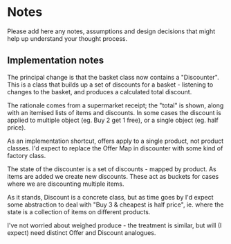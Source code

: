 # Notes

Please add here any notes, assumptions and design decisions that might help up understand your thought process.

## Implementation notes

The principal change is that the basket class now contains a "Discounter".
This is a class that builds up a set of discounts for a basket - listening to changes to the basket, and
produces a calculated total discount.

The rationale comes from a supermarket receipt; the "total" is shown, along with an itemised lists of 
items and discounts.
In some cases the discount is applied to multiple object (eg. Buy 2 get 1 free), or a single object (eg. half price).

As an implementation shortcut, offers apply to a single product, not product classes.
I'd expect to replace the Offer Map in discounter with some kind of factory class.

The state of the discounter is a set of discounts - mapped by product.  As items are added we create new
discounts.  These act as buckets for cases where we are discounting multiple items.

As it stands, Discount is a concrete class, but as time goes by I'd expect some abstraction to deal 
with "Buy 3 & cheapest is half price", ie. where the state is a collection of items on different products.

I've not worried about weighed produce - the treatment is similar, but will (I expect) need distinct Offer and Discount analogues.
  
